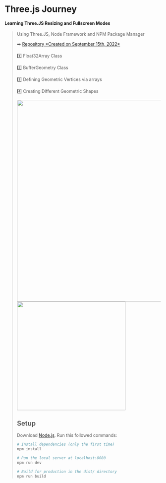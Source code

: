 # Three.js Journey

#### Learning Three.JS Resizing and Fullscreen Modes ####
> Using Three.JS, Node Framework and NPM Package Manager
> <p>➡️ <a href="https://github.com/MelissaCurylo/three_js/blob/master/practice/08_fullscreen_and_resizing/readme.md"> Repository *Created on September 15th, 2022* </a> </p>
> <p>1️⃣ Float32Array Class</p>
> <p>2️⃣ BufferGeometry Class</p>
> <p>3️⃣ Defining Geometric Vertices via arrays</p>
> <p>4️⃣ Creating Different Geometric Shapes</p

<img src="https://github.com/MelissaCurylo/three.js/blob/master/practice/09_geometries/demos/float32array.gif" width="650">
<img src="https://github.com/MelissaCurylo/three.js/blob/master/practice/09_geometries/demos/playing_with_geometries.gif" width="350">

  
## Setup
Download [Node.js](https://nodejs.org/en/download/).
Run this followed commands:

``` bash
# Install dependencies (only the first time)
npm install

# Run the local server at localhost:8080
npm run dev

# Build for production in the dist/ directory
npm run build
```
